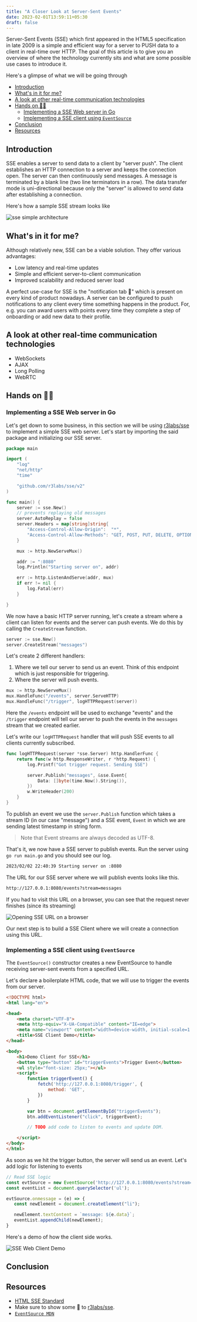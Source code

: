 ```yaml
---
title: "A Closer Look at Server-Sent Events"
date: 2023-02-01T13:59:11+05:30
draft: false
---
```


Server-Sent Events (SSE) which first appeared in the HTML5 specification in late 2009 is a simple and efficient way for a server to PUSH data to a client in real-time over HTTP.
The goal of this article is to give you an overview of where the technology currently sits and what are some possible use cases to introduce it.

Here's a glimpse of what we will be going through

- [Introduction](#introduction)
- [What's in it for me?](#whats-in-it-for-me)
- [A look at other real-time communication technologies](#a-look-at-other-real-time-communication-technologies)
- [Hands on 🙌🏽](#hands-on-)
  - [Implementing a SSE Web server in Go](#implementing-a-sse-web-server-in-go)
  - [Implementing a SSE client using `EventSource`](#implementing-a-sse-client-using-eventsource)
- [Conclusion](#conclusion)
- [Resources](#resources)

## Introduction

SSE enables a server to send data to a client by "server push". The client establishes an HTTP connection to a server and keeps the connection open. The server can then continuously send messages. A message is terminated by a blank line (two line terminators in a row). The data transfer mode is uni-directional because only the "server" is allowed to send data after establishing a connection.

Here's how a sample SSE stream looks like

![sse simple architecture](https://user-images.githubusercontent.com/34342551/216042287-b3ecb636-cd4e-46ff-b16d-8efe14770cab.svg)

## What's in it for me?

Although relatively new, SSE can be a viable solution. They offer various advantages:

- Low latency and real-time updates
- Simple and efficient server-to-client communication
- Improved scalability and reduced server load

A perfect use-case for SSE is the "notification tab 🔔" which is present on every kind of product nowadays.
A server can be configured to push notifications to any client every time something happens in the product. For, e.g. you can award users with points every time they complete a step of onboarding or add new data to their profile.

## A look at other real-time communication technologies

- WebSockets
- AJAX
- Long Polling
- WebRTC

## Hands on 🙌🏽

### Implementing a SSE Web server in Go

Let's get down to some business, in this section we will be using [r3labs/sse](https://github.com/r3labs/sse) to implement a simple SSE web server.
Let's start by importing the said package and initializing our SSE server.

```go
package main

import (
	"log"
	"net/http"
	"time"

	"github.com/r3labs/sse/v2"
)

func main() {
	server := sse.New()
    // prevents replaying old messages
    server.AutoReplay = false
	server.Headers = map[string]string{
		"Access-Control-Allow-Origin":  "*",
		"Access-Control-Allow-Methods": "GET, POST, PUT, DELETE, OPTIONS",
	}

	mux := http.NewServeMux()

	addr := ":8080"
	log.Println("Starting server on", addr)

	err := http.ListenAndServe(addr, mux)
	if err != nil {
		log.Fatal(err)
	}

}
```

We now have a basic HTTP server running, let's create a stream where a client can listen for events and the server can push events. We do this by calling the `CreateStream` function.

```go
server := sse.New()
server.CreateStream("messages")
```

Let's create 2 different handlers:

1. Where we tell our server to send us an event. Think of this endpoint which is just responsible for triggering.
2. Where the server will push events.

```go
mux := http.NewServeMux()
mux.HandleFunc("/events", server.ServeHTTP)
mux.HandleFunc("/trigger", logHTTPRequest(server))
```

Here the `/events` endpoint will be used to exchange "events" and the `/trigger` endpoint will tell our server to push the events in the `messages` stream that we created earlier.

Let's write our `logHTTPRequest` handler that will push SSE events to all clients currently subscribed.

```go
func logHTTPRequest(server *sse.Server) http.HandlerFunc {
	return func(w http.ResponseWriter, r *http.Request) {
		log.Printf("Got trigger request. Sending SSE")

		server.Publish("messages", &sse.Event{
			Data: []byte(time.Now().String()),
		})
		w.WriteHeader(200)
	}
}
```

To publish an event we use the `server.Publish` function which takes a stream ID (in our case "message") and a SSE event, `Event` in which we are sending latest timestamp in string form.

> Note that Event streams are always decoded as UTF-8.

That's it, we now have a SSE server to publish events. Run the server using `go run main.go` and you should see our log.

```txt
2023/02/02 22:40:39 Starting server on :8080

```

The URL for our SSE server where we will publish events looks like this.

```bash
http://127.0.0.1:8080/events?stream=messages
```

If you had to visit this URL on a browser, you can see that the request never finishes (since its streaming)

![Opening SSE URL on a browser](https://user-images.githubusercontent.com/122530514/216394847-fdbb9581-380e-417f-931b-9b0d9404d68e.gif)

Our next step is to build a SSE Client where we will create a connection using this URL.

### Implementing a SSE client using `EventSource`

The `EventSource()` constructor creates a new EventSource to handle receiving server-sent events from a specified URL.

Let's declare a boilerplate HTML code, that we will use to trigger the events from our server.

```html
<!DOCTYPE html>
<html lang="en">

<head>
    <meta charset="UTF-8">
    <meta http-equiv="X-UA-Compatible" content="IE=edge">
    <meta name="viewport" content="width=device-width, initial-scale=1.0">
    <title>SSE Client Demo</title>
</head>

<body>
    <h1>Demo Client for SSE</h1>
    <button type="button" id="triggerEvents">Trigger Event</button>
    <ul style="font-size: 25px;"></ul>
    <script>
        function triggerEvent() {
            fetch('http://127.0.0.1:8080/trigger', {
                method: 'GET',
            })
        }

        var btn = document.getElementById("triggerEvents");
        btn.addEventListener("click", triggerEvent);

        // TODO add code to listen to events and update DOM.

    </script>
</body>
</html>
```

As soon as we hit the trigger button, the server will send us an event. Let's add logic for listening to events

```js
// Read SSE logic
const evtSource = new EventSource('http://127.0.0.1:8080/events?stream=messages');
const eventList = document.querySelector('ul');

evtSource.onmessage = (e) => {
   const newElement = document.createElement("li");

   newElement.textContent = `message: ${e.data}`;
   eventList.appendChild(newElement);
}
```

Here's a demo of how the client side works.

![SSE Web Client Demo](https://user-images.githubusercontent.com/34342551/216331453-dcc6edd5-58b4-4487-b5d8-ccccbf792118.gif)

## Conclusion

## Resources

- [HTML SSE Standard](https://html.spec.whatwg.org/multipage/server-sent-events.html#server-sent-events)
- Make sure to show some 💚 to [r3labs/sse](https://github.com/r3labs/sse).
- [`EventSource MDN`](https://developer.mozilla.org/en-US/docs/Web/API/EventSource)
